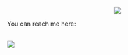 <p align="center">
<img src="https://readme-typing-svg.herokuapp.com?color=%2334BCF7&center=true&vCenter=true&lines=WELCOME+TO+GITHUB+JinGGo007" />
</p>


  You can reach me here:<br><br>
  
  <a href="https://t.me/" style="text-decoration: none;">
    <img src="https://img.shields.io/badge/telegram-%2326A5E4?&style=for-the-badge&logo=telegram&logoColor=white"/>
  </a>

 
